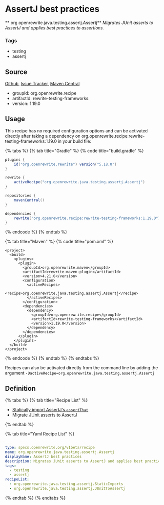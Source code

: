 # AssertJ best practices

** org.openrewrite.java.testing.assertj.Assertj**
_Migrates JUnit asserts to AssertJ and applies best practices to assertions._

### Tags

* testing
* assertj

## Source

[Github](https://github.com/openrewrite/rewrite-testing-frameworks), [Issue Tracker](https://github.com/openrewrite/rewrite-testing-frameworks/issues), [Maven Central](https://search.maven.org/artifact/org.openrewrite.recipe/rewrite-testing-frameworks/1.19.0/jar)

* groupId: org.openrewrite.recipe
* artifactId: rewrite-testing-frameworks
* version: 1.19.0


## Usage

This recipe has no required configuration options and can be activated directly after taking a dependency on org.openrewrite.recipe:rewrite-testing-frameworks:1.19.0 in your build file:

{% tabs %}
{% tab title="Gradle" %}
{% code title="build.gradle" %}
```groovy
plugins {
    id("org.openrewrite.rewrite") version("5.18.0")
}

rewrite {
    activeRecipe("org.openrewrite.java.testing.assertj.Assertj")
}

repositories {
    mavenCentral()
}

dependencies {
    rewrite("org.openrewrite.recipe:rewrite-testing-frameworks:1.19.0")
}
```
{% endcode %}
{% endtab %}

{% tab title="Maven" %}
{% code title="pom.xml" %}
```markup
<project>
  <build>
    <plugins>
      <plugin>
        <groupId>org.openrewrite.maven</groupId>
        <artifactId>rewrite-maven-plugin</artifactId>
        <version>4.21.0</version>
        <configuration>
          <activeRecipes>
            <recipe>org.openrewrite.java.testing.assertj.Assertj</recipe>
          </activeRecipes>
        </configuration>
        <dependencies>
          <dependency>
            <groupId>org.openrewrite.recipe</groupId>
            <artifactId>rewrite-testing-frameworks</artifactId>
            <version>1.19.0</version>
          </dependency>
        </dependencies>
      </plugin>
    </plugins>
  </build>
</project>
```
{% endcode %}
{% endtab %}
{% endtabs %}

Recipes can also be activated directly from the command line by adding the argument `-DactiveRecipe=org.openrewrite.java.testing.assertj.Assertj`

## Definition

{% tabs %}
{% tab title="Recipe List" %}
* [Statically import AssertJ's `assertThat`](../../../java/testing/assertj/staticimports.md)
* [Migrate JUnit asserts to AssertJ](../../../java/testing/assertj/junittoassertj.md)

{% endtab %}

{% tab title="Yaml Recipe List" %}
```yaml
---
type: specs.openrewrite.org/v1beta/recipe
name: org.openrewrite.java.testing.assertj.Assertj
displayName: AssertJ best practices
description: Migrates JUnit asserts to AssertJ and applies best practices to assertions.
tags:
  - testing
  - assertj
recipeList:
  - org.openrewrite.java.testing.assertj.StaticImports
  - org.openrewrite.java.testing.assertj.JUnitToAssertj

```
{% endtab %}
{% endtabs %}
